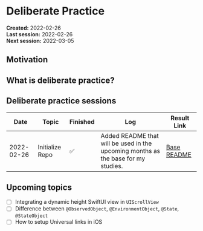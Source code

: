 # Deliberate Practice

**Created:** 2022-02-26</br>
**Last session:** 2022-02-26</br>
**Next session:** 2022-03-05

## Motivation

## What is deliberate practice?

## Deliberate practice sessions

| Date | Topic | Finished | Log | Result Link |
| ----------- | ----------- | ----------- | ----------- | ----------- |
| 2022-02-26 | Initialize Repo | ✅ | Added README that will be used in the upcoming months as the base for my studies. | [Base README]() |

## Upcoming topics

- [ ] Integrating a dynamic height SwiftUI view in `UIScrollView`
- [ ] Difference between `@ObservedObject`, `@EnvironmentObject`, `@State`, `@StateObject`
- [ ] How to setup Universal links in iOS
